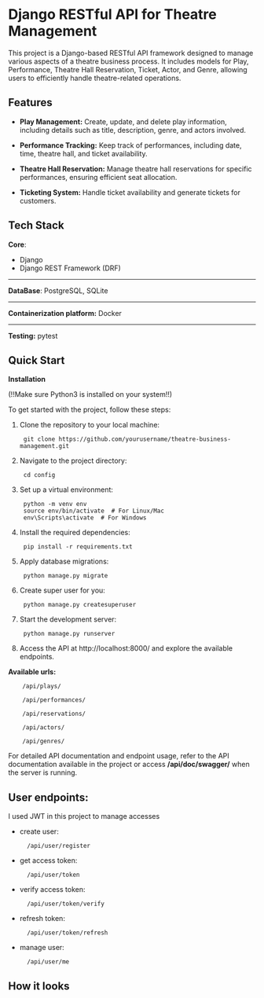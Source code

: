 # Django RESTful API for Theatre Management

This project is a Django-based RESTful API framework designed to manage various aspects of a theatre business process. It includes models for Play, Performance, Theatre Hall Reservation, Ticket, Actor, and Genre, allowing users to efficiently handle theatre-related operations.

## Features

- **Play Management:** Create, update, and delete play information, including details such as title, description, genre, and actors involved.

- **Performance Tracking:** Keep track of performances, including date, time, theatre hall, and ticket availability.

- **Theatre Hall Reservation:** Manage theatre hall reservations for specific performances, ensuring efficient seat allocation.

- **Ticketing System:** Handle ticket availability and generate tickets for customers.


## Tech Stack

**Core**:
- Django
- Django REST Framework (DRF)
***
**DataBase**: PostgreSQL, SQLite
***
**Containerization platform:** Docker
***
**Testing:** pytest


## Quick Start

**Installation**

(!!Make sure Python3 is installed on your system!!)

To get started with the project, follow these steps:

1. Clone the repository to your local machine:

        git clone https://github.com/yourusername/theatre-business-management.git

2. Navigate to the project directory:

        cd config

3. Set up a virtual environment:

        python -m venv env
        source env/bin/activate  # For Linux/Mac
        env\Scripts\activate  # For Windows

4. Install the required dependencies:

        pip install -r requirements.txt

5. Apply database migrations:

        python manage.py migrate

6. Create super user for you:

        python manage.py createsuperuser

7. Start the development server:

        python manage.py runserver

8. Access the API at http://localhost:8000/ and explore the available endpoints.

**Available urls:**

        /api/plays/

        /api/performances/

        /api/reservations/

        /api/actors/

        /api/genres/


For detailed API documentation and endpoint usage, refer to the API documentation available in the project or access **/api/doc/swagger/** when the server is running.
## User endpoints:

I used JWT in this project to manage accesses

- create user:

        /api/user/register

- get access token:

        /api/user/token

- verify access token:

        /api/user/token/verify

- refresh token:

        /api/user/token/refresh

- manage user:

        /api/user/me
## How it looks